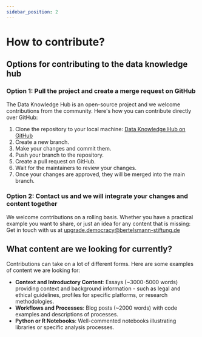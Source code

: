 ```yaml
---
sidebar_position: 2
---
```


# How to contribute?

## Options for contributing to the data knowledge hub

### Option 1: Pull the project and create a merge request on GitHub

The Data Knowledge Hub is an open-source project and we welcome contributions from the community. Here's how you can contribute directly over GitHub:

1. Clone the repository to your local machine: [Data Knowledge Hub on GitHub](https://github.com/bertelsmannstift/data-knowledge-hub)
2. Create a new branch.
3. Make your changes and commit them.
4. Push your branch to the repository.
5.  Create a pull request on GitHub.
6.  Wait for the maintainers to review your changes.
7.  Once your changes are approved, they will be merged into the main branch.

### Option 2: Contact us and we will integrate your changes and content together

We welcome contributions on a rolling basis. Whether you have a practical example you want to share, or just an idea for any content that is missing: Get in touch with us at [upgrade.democracy@bertelsmann-stiftung.de](mailto:upgrade.democracy@bertelsmann-stiftung.de)

## What content are we looking for currently?

Contributions can take on a lot of different forms. Here are some examples of content we are looking for:

- **Context and Introductory Content**: Essays (~3000-5000 words) providing context and background information - such as legal and ethical guidelines, profiles for specific platforms, or research methodologies. 
- **Workflows and Processes**: Blog posts (~2000 words) with code examples and descriptions of processes. 
- **Python or R Notebooks**: Well-commented notebooks illustrating libraries or specific analysis processes. 